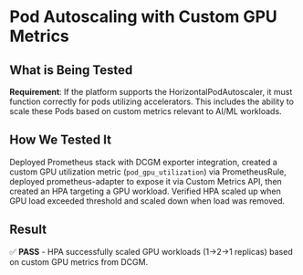 # Pod Autoscaling with Custom GPU Metrics

## What is Being Tested

**Requirement**: If the platform supports the HorizontalPodAutoscaler, it must function correctly for pods utilizing accelerators. This includes the ability to scale these Pods based on custom metrics relevant to AI/ML workloads.

## How We Tested It

Deployed Prometheus stack with DCGM exporter integration, created a custom GPU utilization metric (`pod_gpu_utilization`) via PrometheusRule, deployed prometheus-adapter to expose it via Custom Metrics API, then created an HPA targeting a GPU workload. Verified HPA scaled up when GPU load exceeded threshold and scaled down when load was removed.

## Result

✅ **PASS** - HPA successfully scaled GPU workloads (1→2→1 replicas) based on custom GPU metrics from DCGM.
